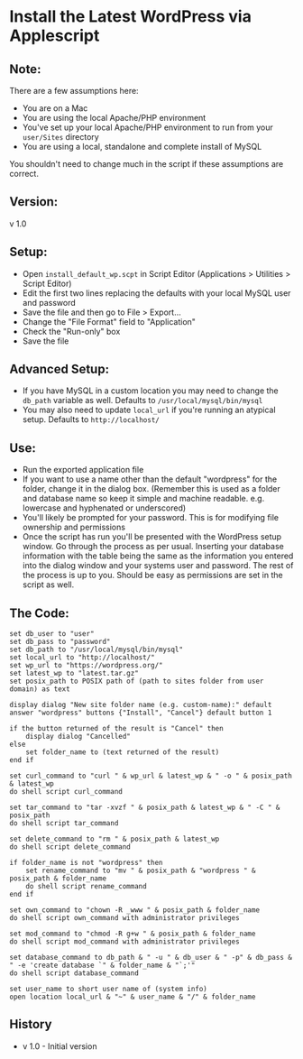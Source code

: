 # Install the Latest WordPress via Applescript

## Note:
There are a few assumptions here:
* You are on a Mac
* You are using the local Apache/PHP environment
* You've set up your local Apache/PHP environment to run from your `user/Sites` directory
* You are using a local, standalone and complete install of MySQL

You shouldn't need to change much in the script if these assumptions are correct.

## Version:

v 1.0

## Setup:
* Open `install_default_wp.scpt` in Script Editor (Applications > Utilities > Script Editor)
* Edit the first two lines replacing the defaults with your local MySQL user and password
* Save the file and then go to File > Export&hellip;
* Change the "File Format" field to "Application"
* Check the "Run-only" box
* Save the file

## Advanced Setup:
* If you have MySQL in a custom location you may need to change the `db_path` variable as well. Defaults to `/usr/local/mysql/bin/mysql`
* You may also need to update `local_url` if you're running an atypical setup. Defaults to `http://localhost/`

## Use:
* Run the exported application file
* If you want to use a name other than the default "wordpress" for the folder, change it in the dialog box. (Remember this is used as a folder and database name so keep it simple and machine readable. e.g. lowercase and hyphenated or underscored)
* You'll likely be prompted for your password. This is for modifying file ownership and permissions
* Once the script has run you'll be presented with the WordPress setup window. Go through the process as per usual. Inserting your database information with the table being the same as the information you entered into the dialog window and your systems user and password. The rest of the process is up to you. Should be easy as permissions are set in the script as well.

## The Code:
```
set db_user to "user"
set db_pass to "password"
set db_path to "/usr/local/mysql/bin/mysql"
set local_url to "http://localhost/"
set wp_url to "https://wordpress.org/"
set latest_wp to "latest.tar.gz"
set posix_path to POSIX path of (path to sites folder from user domain) as text

display dialog "New site folder name (e.g. custom-name):" default answer "wordpress" buttons {"Install", "Cancel"} default button 1

if the button returned of the result is "Cancel" then
	display dialog "Cancelled"
else
	set folder_name to (text returned of the result)
end if

set curl_command to "curl " & wp_url & latest_wp & " -o " & posix_path & latest_wp
do shell script curl_command

set tar_command to "tar -xvzf " & posix_path & latest_wp & " -C " & posix_path
do shell script tar_command

set delete_command to "rm " & posix_path & latest_wp
do shell script delete_command

if folder_name is not "wordpress" then
	set rename_command to "mv " & posix_path & "wordpress " & posix_path & folder_name
	do shell script rename_command
end if

set own_command to "chown -R _www " & posix_path & folder_name
do shell script own_command with administrator privileges

set mod_command to "chmod -R g+w " & posix_path & folder_name
do shell script mod_command with administrator privileges

set database_command to db_path & " -u " & db_user & " -p" & db_pass & " -e 'create database `" & folder_name & "`;'"
do shell script database_command

set user_name to short user name of (system info)
open location local_url & "~" & user_name & "/" & folder_name
```

## History
* v 1.0 - Initial version